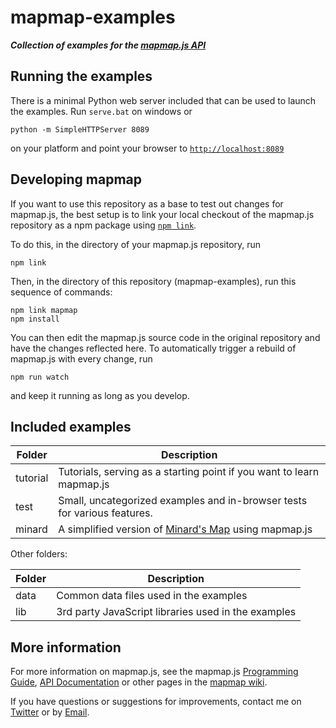 # mapmap-examples

***Collection of examples for the [mapmap.js API](https://github.com/floledermann/mapmap.js)***

## Running the examples

There is a minimal Python web server included that can be used to launch the examples. Run `serve.bat` on windows or 

```
python -m SimpleHTTPServer 8089
```

on your platform and point your browser to [`http://localhost:8089`](http://localhost:8089)

## Developing mapmap

If you want to use this repository as a base to test out changes for mapmap.js, the best setup is to link your local checkout of the mapmap.js repository as a npm package using [`npm link`](https://docs.npmjs.com/cli/link).

To do this, in the directory of your mapmap.js repository, run

```
npm link
```

Then, in the directory of this repository (mapmap-examples), run this sequence of commands:

```
npm link mapmap
npm install
```

You can then edit the mapmap.js source code in the original repository and have the changes reflected here. To automatically trigger a rebuild of mapmap.js with every change, run

```
npm run watch
```

and keep it running as long as you develop.

## Included examples

Folder     | Description
-----------|-------------
tutorial   | Tutorials, serving as a starting point if you want to learn mapmap.js
test       | Small, uncategorized examples and in-browser tests for various features.
minard     | A simplified version of [Minard's Map](http://datavizblog.com/2013/05/26/dataviz-history-charles-minards-flow-map-of-napoleons-russian-campaign-of-1812-part-5/) using mapmap.js

Other folders:

Folder     | Description
-----------|-------------
data       | Common data files used in the examples
lib        | 3rd party JavaScript libraries used in the examples

## More information 

For more information on mapmap.js, see the mapmap.js
[Programming Guide](https://github.com/floledermann/mapmap.js/wiki/Programming-Guide),
[API Documentation](https://github.com/floledermann/mapmap.js/wiki/API-Documentation)
or other pages in the [mapmap wiki](https://github.com/floledermann/mapmap.js/wiki).

If you have questions or suggestions for improvements, contact me on [Twitter](http://twitter.com/floledermann) or by [Email](mailto:florian.ledermann@tuwien.ac.at).